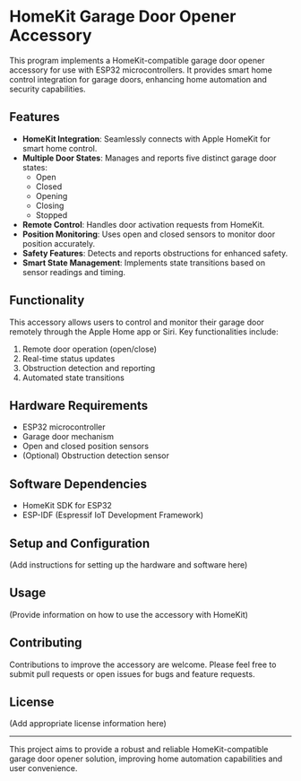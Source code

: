 # HomeKit Garage Door Opener Accessory

This program implements a HomeKit-compatible garage door opener accessory for use with ESP32 microcontrollers. It provides smart home control integration for garage doors, enhancing home automation and security capabilities.

## Features

- **HomeKit Integration**: Seamlessly connects with Apple HomeKit for smart home control.
- **Multiple Door States**: Manages and reports five distinct garage door states:
  - Open
  - Closed
  - Opening
  - Closing
  - Stopped
- **Remote Control**: Handles door activation requests from HomeKit.
- **Position Monitoring**: Uses open and closed sensors to monitor door position accurately.
- **Safety Features**: Detects and reports obstructions for enhanced safety.
- **Smart State Management**: Implements state transitions based on sensor readings and timing.

## Functionality

This accessory allows users to control and monitor their garage door remotely through the Apple Home app or Siri. Key functionalities include:

1. Remote door operation (open/close)
2. Real-time status updates
3. Obstruction detection and reporting
4. Automated state transitions

## Hardware Requirements

- ESP32 microcontroller
- Garage door mechanism
- Open and closed position sensors
- (Optional) Obstruction detection sensor

## Software Dependencies

- HomeKit SDK for ESP32
- ESP-IDF (Espressif IoT Development Framework)

## Setup and Configuration

(Add instructions for setting up the hardware and software here)

## Usage

(Provide information on how to use the accessory with HomeKit)

## Contributing

Contributions to improve the accessory are welcome. Please feel free to submit pull requests or open issues for bugs and feature requests.

## License

(Add appropriate license information here)

---

This project aims to provide a robust and reliable HomeKit-compatible garage door opener solution, improving home automation capabilities and user convenience.

